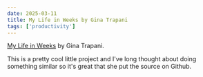 ```yaml
---
date: 2025-03-11
title: My Life in Weeks by Gina Trapani
tags: ['productivity']
---
```

[My Life in Weeks](https://weeks.ginatrapani.org/) by Gina Trapani.

This is a pretty cool little project and I've long thought about doing something similar so it's great that she put the source on Github.